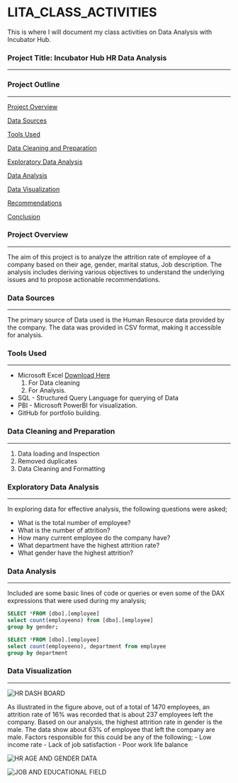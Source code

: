 # LITA_CLASS_ACTIVITIES
This is where I will document my class activities on Data Analysis with Incubator Hub.

### Project Title: Incubator Hub HR Data Analysis
---

### Project Outline
---

[Project Overview](#project-overview)

[Data Sources](#data-sources)

[Tools Used](#tools-used)

[Data Cleaning and Preparation](#data-cleaning-and-preparation)

[Exploratory Data Analysis](#exploratory-data-analysis)

[Data Analysis](#data-analysis)

[Data Visualization](#data-visualization)

[Recommendations](#recommendations)

[Conclusion](#conclusion)



### Project Overview
---
The aim of this project is to analyze the attrition rate of employee of a company based on their age, gender, marital status, Job description. The analysis includes deriving various objectives to understand the underlying issues and to propose actionable recommendations.

### Data Sources
---
The primary source of Data used is the Human Resource data provided by the company. The data was provided in CSV format, making it accessible for analysis.

### Tools Used
---
- Microsoft Excel [Download Here](https://1drv.ms/x/c/aad348901d0848c9/EQCZIc0H2NFAruPR4Hg0-mQBb5vRzleIwA5A2ZFT6eYsYg)
  1. For Data cleaning
  2. For Analysis.
- SQL - Structured Query Language for querying of Data
- PBI - Microsoft PowerBI for visualization.
- GitHub for portfolio building.

### Data Cleaning and Preparation
---
  1. Data loading and Inspection
  2. Removed duplicates
  3. Data Cleaning and Formatting

### Exploratory Data Analysis
---
 In exploring data for effective analysis, the following questions were asked;
 - What is the total number of employee?
 - What is the number of attrition?
 - How many current employee do the company have?
 - What department have the highest attrition rate?
 - What gender have the highest attrition?
   
### Data Analysis
---
Included are some basic lines of code or queries or even some of the DAX expressions that were used during my analysis;  

```SQL
SELECT *FROM [dbo].[employee]
select count(employeeno) from [dbo].[employee]
group by gender;
```

```SQL
SELECT *FROM [dbo].[employee]
select count(employeeno), department from employee
group by department
```

### Data Visualization
---
![HR DASH BOARD](https://github.com/user-attachments/assets/09e057a0-19b5-4ca0-8758-9edab931f965)

As illustrated in the figure above, out of a total of 1470 employees, an attrition rate of 16% was recorded that is about 237 employees left the company. Based on our analysis, the highest attrition rate in 
gender is the male.
The data show about 63% of employee that left the company are male. Factors responsible for this could be any of the following;
        -  Low income rate
        -  Lack of job satisfaction
        -  Poor work life balance 
     
![HR AGE AND GENDER DATA](https://github.com/user-attachments/assets/021a2b44-8415-49ad-9d3b-d5d38e7f6a5c)






![JOB AND EDUCATIONAL FIELD](https://github.com/user-attachments/assets/d661652b-5d61-4424-ab59-31b2127f7570)

